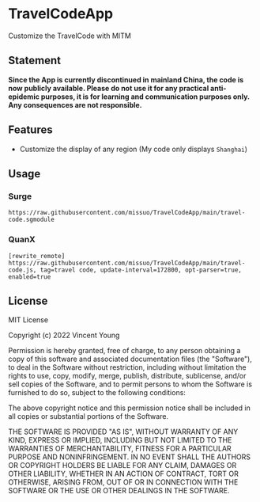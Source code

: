<!--
 * @Author: Vincent Young
 * @Date: 2022-12-14 01:45:34
 * @LastEditors: Vincent Young
 * @LastEditTime: 2022-12-14 01:55:14
 * @FilePath: /TravelCodeApp/README.md
 * @Telegram: https://t.me/missuo
 * 
 * Copyright © 2022 by Vincent, All Rights Reserved. 
-->
# TravelCodeApp
Customize the TravelCode with MITM

## Statement
**Since the App is currently discontinued in mainland China, the code is now publicly available. Please do not use it for any practical anti-epidemic purposes, it is for learning and communication purposes only. Any consequences are not responsible.**

## Features
- Customize the display of any region (My code only displays `Shanghai`)

## Usage
### Surge
```
https://raw.githubusercontent.com/missuo/TravelCodeApp/main/travel-code.sgmodule
```

### QuanX
```
[rewrite_remote]
https://raw.githubusercontent.com/missuo/TravelCodeApp/main/travel-code.js, tag=travel code, update-interval=172800, opt-parser=true, enabled=true
```

## License
MIT License

Copyright (c) 2022 Vincent Young

Permission is hereby granted, free of charge, to any person obtaining a copy
of this software and associated documentation files (the "Software"), to deal
in the Software without restriction, including without limitation the rights
to use, copy, modify, merge, publish, distribute, sublicense, and/or sell
copies of the Software, and to permit persons to whom the Software is
furnished to do so, subject to the following conditions:

The above copyright notice and this permission notice shall be included in all
copies or substantial portions of the Software.

THE SOFTWARE IS PROVIDED "AS IS", WITHOUT WARRANTY OF ANY KIND, EXPRESS OR
IMPLIED, INCLUDING BUT NOT LIMITED TO THE WARRANTIES OF MERCHANTABILITY,
FITNESS FOR A PARTICULAR PURPOSE AND NONINFRINGEMENT. IN NO EVENT SHALL THE
AUTHORS OR COPYRIGHT HOLDERS BE LIABLE FOR ANY CLAIM, DAMAGES OR OTHER
LIABILITY, WHETHER IN AN ACTION OF CONTRACT, TORT OR OTHERWISE, ARISING FROM,
OUT OF OR IN CONNECTION WITH THE SOFTWARE OR THE USE OR OTHER DEALINGS IN THE
SOFTWARE.